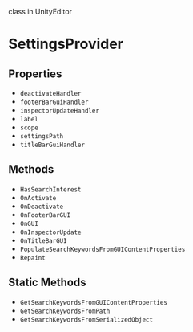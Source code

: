 class in UnityEditor
# SettingsProvider

## Properties
- `deactivateHandler`
- `footerBarGuiHandler`
- `inspectorUpdateHandler`
- `label`
- `scope`
- `settingsPath`
- `titleBarGuiHandler`
## Methods
- `HasSearchInterest`
- `OnActivate`
- `OnDeactivate`
- `OnFooterBarGUI`
- `OnGUI`
- `OnInspectorUpdate`
- `OnTitleBarGUI`
- `PopulateSearchKeywordsFromGUIContentProperties`
- `Repaint`
## Static Methods
- `GetSearchKeywordsFromGUIContentProperties`
- `GetSearchKeywordsFromPath`
- `GetSearchKeywordsFromSerializedObject`
